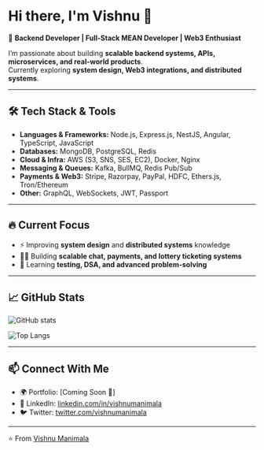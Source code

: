 # Hi there, I'm Vishnu 👋  

🚀 **Backend Developer | Full-Stack MEAN Developer | Web3 Enthusiast**  

I’m passionate about building **scalable backend systems, APIs, microservices, and real-world products**.  
Currently exploring **system design, Web3 integrations, and distributed systems**.  

---

## 🛠 Tech Stack & Tools
- **Languages & Frameworks:** Node.js, Express.js, NestJS, Angular, TypeScript, JavaScript  
- **Databases:** MongoDB, PostgreSQL, Redis  
- **Cloud & Infra:** AWS (S3, SNS, SES, EC2), Docker, Nginx  
- **Messaging & Queues:** Kafka, BullMQ, Redis Pub/Sub  
- **Payments & Web3:** Stripe, Razorpay, PayPal, HDFC, Ethers.js, Tron/Ethereum  
- **Other:** GraphQL, WebSockets, JWT, Passport  

---

## 🔥 Current Focus
- ⚡ Improving **system design** and **distributed systems** knowledge  
- 🧑‍💻 Building **scalable chat, payments, and lottery ticketing systems**  
- 🌱 Learning **testing, DSA, and advanced problem-solving**  

---

## 📈 GitHub Stats
![GitHub stats](https://github-readme-stats.vercel.app/api?username=vishnumanimala&show_icons=true&theme=radical)  

![Top Langs](https://github-readme-stats.vercel.app/api/top-langs/?username=vishnumanimala&layout=compact&theme=radical)  

---

## 📫 Connect With Me
- 🌍 Portfolio: [Coming Soon 🚧]  
- 💼 LinkedIn: [linkedin.com/in/vishnumanimala](https://linkedin.com/in/vishnumanimala)  
- 🐦 Twitter: [twitter.com/vishnumanimala](https://twitter.com/vishnumanimala)  

---

⭐️ From [Vishnu Manimala](https://github.com/vishnumanimala)
